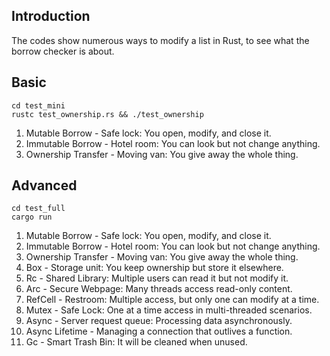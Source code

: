 ## Introduction

The codes show numerous ways to modify a list in Rust, to see what the borrow checker is about.

## Basic

```console
cd test_mini
rustc test_ownership.rs && ./test_ownership
```

1. Mutable Borrow - Safe lock: You open, modify, and close it.
2. Immutable Borrow - Hotel room: You can look but not change anything.
3. Ownership Transfer - Moving van: You give away the whole thing.

## Advanced

```console
cd test_full
cargo run
```

1. Mutable Borrow - Safe lock: You open, modify, and close it.
2. Immutable Borrow - Hotel room: You can look but not change anything.
3. Ownership Transfer - Moving van: You give away the whole thing.
4. Box - Storage unit: You keep ownership but store it elsewhere.
5. Rc - Shared Library: Multiple users can read it but not modify it.
6. Arc - Secure Webpage: Many threads access read-only content.
7. RefCell - Restroom: Multiple access, but only one can modify at a time.
8. Mutex - Safe Lock: One at a time access in multi-threaded scenarios.
9. Async - Server request queue: Processing data asynchronously.
10. Async Lifetime - Managing a connection that outlives a function.
11. Gc - Smart Trash Bin: It will be cleaned when unused.

 
